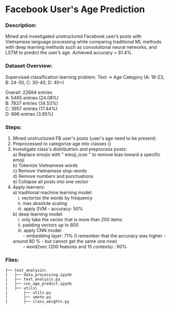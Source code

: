 # Facebook User's Age Prediction

### Description: 

Mined and investigated unstructured Facebook user’s posts with Vietnamese language processing while comparing traditional ML methods with deep learning methods such as convolutional neural networks, and LSTM to predict the user’s age. Achieved accuracy = 81.4%. 

### Dataset Overview:

Supervised classification learning problem. Text -> Age Category (A: 18-23, B: 24-30, C: 30-40, D: 40+)

Overall: 22694 entries  <br /> 
A: 5465 entries (24.08%) <br /> 
B: 7837 entries (34.53%) <br /> 
C: 3957 entries (17.44%) <br /> 
D: 896 entries (3.95%)

### Steps:

1. Mined unstructured FB user's posts (user's age need to be present)
2. Preprocessed to categorize age into classes () 
3. Investigate class's distributrion and preprocess posts: <br /> 
        <space> a) Replace emojis with " emoji_icon " to remove bias toward a specific emoji <br />
        <space> b) Tokenize Vietnamese words <br />
        c) Remove Vietnamese stop-words  <br />
        d) Remove numbers and punctuations  <br />
        e) Collapse all posts into one vector 
4. Apply learners: <br />
        a) traditional machine learning model: <br />
            &nbsp;&nbsp;&nbsp;&nbsp;i. vectorize the words by frequency <br />
            &nbsp;&nbsp;&nbsp;&nbsp;ii. max absolute scaling <br />
            &nbsp;&nbsp;&nbsp;&nbsp;iii. apply SVM - accuracy: 50% <br />
        b) deep learning model: <br />
            &nbsp;&nbsp;&nbsp;&nbsp;i. only take the vector that is more than 200 items <br />
            &nbsp;&nbsp;&nbsp;&nbsp;ii. padding vectors up to 800 <br />
            &nbsp;&nbsp;&nbsp;&nbsp;iii. apply CNN model: <br />
                &nbsp;&nbsp;&nbsp;&nbsp;&nbsp;&nbsp;&nbsp;&nbsp;- embedding layer: 71% (I remember that the accuracy was higher - around 80 % - but cannot get the same one now)  <br />
                &nbsp;&nbsp;&nbsp;&nbsp;&nbsp;&nbsp;&nbsp;&nbsp;- word2vec (200 features and 15 contexts) :  60%


### Files:

```
├── text_analysis\
|   ├── data_processing.ipynb             
|   ├── text_analysis.py          
|   ├── cnn_age_predict.ipynb      
|   ├── utils\  
|       ├── utils.py
|       ├── smote.py
|       ├── class_weights.py
```

